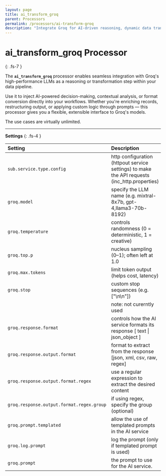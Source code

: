 ```yaml
---
layout: page
title: ai_transform_groq
parent: Processors
permalink: /processors/ai-transform-groq
description: "Integrate Groq for AI-driven reasoning, dynamic data transformation, and intelligent logic steps in system workflows."
---
```


# ai_transform_groq Processor
{: .fs-7 }

The **`ai_transform_groq`** processor enables seamless integration with Groq's high-performance LLMs as a reasoning or transformation step within your data pipeline. 

Use it to inject AI-powered decision-making, contextual analysis, or format conversion directly into your workflows. Whether you're enriching records, restructuring output, or applying custom logic through prompts — this processor gives you a flexible, extensible interface to Groq's models. 

The use cases are virtually unlimited.

---

**Settings**
{: .fs-4 }


| **Setting**                   | **Description**           |
|:------------------------------|:--------------------------|
| `sub.service.type.config`     | http configuration (httpout service settings) to make the API requests (inc_http.properties) |
| `groq.model`                  | specify the LLM name (e.g. mixtral-8x7b, gpt-4,llama3-70b-8192) |
| `groq.temperature`            | controls randomness (0 = deterministic, 1 = creative) |
| `groq.top.p`                  | nucleus sampling (0–1); often left at 1.0 |
| `groq.max.tokens`             | limit token output (helps cost, latency) |
| `groq.stop`                   | custom stop sequences (e.g. ["\n\n"]) |
|                               | note: not curerntly used | 
| `groq.response.format`        | controls how the AI service formats its response [ text \| json_object ]| 
| `groq.response.output.format` |  format to extract from the response [json, xml, csv, raw, regex] | 
| `groq.response.output.format.regex`        | use a regular expression to extract the desired content | 
| `groq.response.output.format.regex.group`  | if using regex, specify the group (optional) | 
| `groq.prompt.templated `            | allow the use of templated prompts in the AI service | 
| `groq.log.prompt`            | log the prompt (only if templated prompt is used) | 
| `groq.prompt`               | the prompt to use for the AI service.  | 
